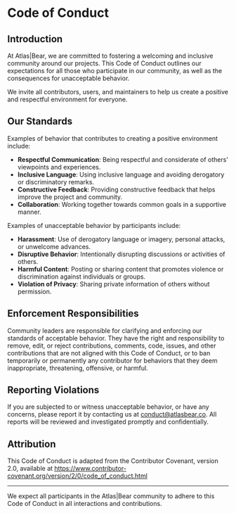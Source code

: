 # Code of Conduct

## Introduction

At Atlas|Bear, we are committed to fostering a welcoming and inclusive community around our projects. This Code of Conduct outlines our expectations for all those who participate in our community, as well as the consequences for unacceptable behavior.

We invite all contributors, users, and maintainers to help us create a positive and respectful environment for everyone.

## Our Standards

Examples of behavior that contributes to creating a positive environment include:

- **Respectful Communication**: Being respectful and considerate of others' viewpoints and experiences.
- **Inclusive Language**: Using inclusive language and avoiding derogatory or discriminatory remarks.
- **Constructive Feedback**: Providing constructive feedback that helps improve the project and community.
- **Collaboration**: Working together towards common goals in a supportive manner.

Examples of unacceptable behavior by participants include:

- **Harassment**: Use of derogatory language or imagery, personal attacks, or unwelcome advances.
- **Disruptive Behavior**: Intentionally disrupting discussions or activities of others.
- **Harmful Content**: Posting or sharing content that promotes violence or discrimination against individuals or groups.
- **Violation of Privacy**: Sharing private information of others without permission.

## Enforcement Responsibilities

Community leaders are responsible for clarifying and enforcing our standards of acceptable behavior. They have the right and responsibility to remove, edit, or reject contributions, comments, code, issues, and other contributions that are not aligned with this Code of Conduct, or to ban temporarily or permanently any contributor for behaviors that they deem inappropriate, threatening, offensive, or harmful.

## Reporting Violations

If you are subjected to or witness unacceptable behavior, or have any concerns, please report it by contacting us at conduct@atlasbear.co. All reports will be reviewed and investigated promptly and confidentially.

## Attribution

This Code of Conduct is adapted from the Contributor Covenant, version 2.0, available at https://www.contributor-covenant.org/version/2/0/code_of_conduct.html

---

We expect all participants in the Atlas|Bear community to adhere to this Code of Conduct in all interactions and contributions.

